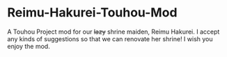 # Reimu-Hakurei-Touhou-Mod
A Touhou Project mod for our ~~lazy~~ shrine maiden, Reimu Hakurei. I accept any kinds of suggestions so that we can renovate her shrine! I wish you enjoy the mod.
